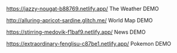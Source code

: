 https://jazzy-nougat-b88769.netlify.app/ The Weather DEMO

http://alluring-apricot-sardine.glitch.me/ World Map DEMO

https://stirring-medovik-f1baf9.netlify.app/ News DEMO

https://extraordinary-fenglisu-c87be1.netlify.app/ Pokemon DEMO
